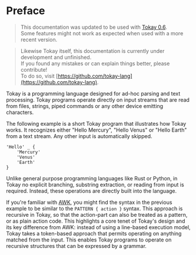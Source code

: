 # Preface

> This documentation was updated to be used with [Tokay 0.6](https://tokay.dev/news/release-v0-6/).<br>
> Some features might not work as expected when used with a more recent version.

> Likewise Tokay itself, this documentation is currently under development and unfinished.<br>
> If you found any mistakes or can explain things better, please contribute!<br>
> To do so, visit [https://github.com/tokay-lang](https://github.com/tokay-lang).

Tokay is a programming language designed for ad-hoc parsing and text processing. Tokay programs operate directly on input streams that are read from files, strings, piped commands or any other device emitting characters.

The following example is a short Tokay program that illustrates how Tokay works. It recognizes either "Hello Mercury", "Hello Venus" or "Hello Earth" from a text stream. Any other input is automatically skipped.

```tokay
'Hello' _ {
    'Mercury'
    'Venus'
    'Earth'
}
```

Unlike general purpose programming languages like Rust or Python, in Tokay no explicit branching, substring extraction, or reading from input is required. Instead, these operations are directly built into the language.

If you're familiar with [AWK](https://en.wikipedia.org/wiki/AWK), you might find the syntax in the previous example to be similar to the `PATTERN { action }` syntax. This approach is recursive in Tokay, so that the action-part can also be treated as a pattern, or as plain action code. This highlights a core tenet of Tokay's design and its key difference from AWK: instead of using a line-based execution model, Tokay takes a token-based approach that permits operating on anything matched from the input. This enables Tokay programs to operate on recursive structures that can be expressed by a grammar.
